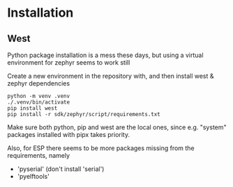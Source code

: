 Installation
============

## West

Python package installation is a mess these days, but using a virtual environment for zephyr seems to work still


Create a new environment in the repository with, and then install west & zephyr dependencies

    python -m venv .venv
    ./.venv/bin/activate
    pip install west
    pip install -r sdk/zephyr/script/requirements.txt

Make sure both python, pip and west are the local ones, since e.g. "system" packages installed with pipx takes priority.

Also, for ESP there seems to be more packages missing from the requirements, namely
- 'pyserial' (don't install 'serial')
- 'pyelftools'